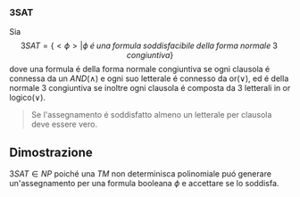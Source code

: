 ### 3SAT
Sia 
$$3SAT=\{<\phi>|\phi\;é\;una\;formula\;soddisfacibile\;della\;forma\;normale\;3\;congiuntiva\}$$
dove una formula é della forma normale congiuntiva se ogni clausola é connessa da un *AND*($\land$) e ogni suo letterale é connesso da or($\lor$), ed é della normale 3 congiuntiva se inoltre ogni clausola é composta da 3 letterali in or logico($\lor$).

> Se l'assegnamento é soddisfatto almeno un letterale per clausola deve essere vero.

## Dimostrazione
$3SAT\in NP$ poiché una *TM* non determinisca polinomiale puó generare un'assegnamento per una formula booleana $\phi$ e accettare se lo soddisfa.